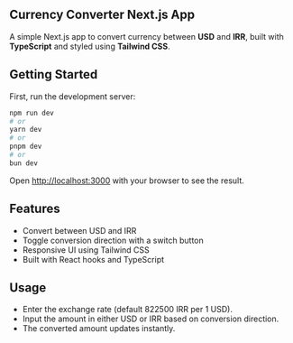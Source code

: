 ## Currency Converter Next.js App

A simple Next.js app to convert currency between **USD** and **IRR**, built with **TypeScript** and styled using **Tailwind CSS**.

## Getting Started

First, run the development server:

```bash
npm run dev
# or
yarn dev
# or
pnpm dev
# or
bun dev
```

Open [http://localhost:3000](http://localhost:3000) with your browser to see the result.

## Features

- Convert between USD and IRR
- Toggle conversion direction with a switch button
- Responsive UI using Tailwind CSS
- Built with React hooks and TypeScript

## Usage

- Enter the exchange rate (default 822500 IRR per 1 USD).
- Input the amount in either USD or IRR based on conversion direction.
- The converted amount updates instantly.
